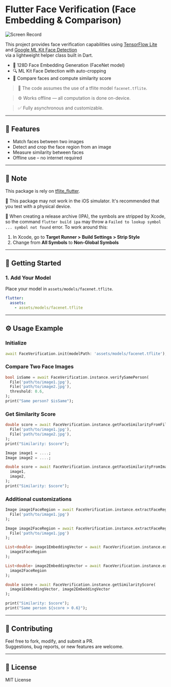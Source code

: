 # Flutter Face Verification (Face Embedding & Comparison)

![Screen Record](https://github.com/user-attachments/assets/7dcf7f8d-9e6a-4532-b628-cb1a7e70336a)


This project provides face verification capabilities using [TensorFlow Lite](https://www.tensorflow.org/lite) and [Google ML Kit Face Detection](https://pub.dev/packages/google_mlkit_face_detection)  
via a lightweight helper class built in Dart.

- 🧠 128D Face Embedding Generation (FaceNet model)
- 🔍 ML Kit Face Detection with auto-cropping
- 📸 Compare faces and compute similarity score

> 🚨 The code assumes the use of a tflite model `facenet.tflite`.

> ⚙️ Works offline — all computation is done on-device.

> ✅ Fully asynchronous and customizable.

---

## 🧪 Features

- Match faces between two images
- Detect and crop the face region from an image
- Measure similarity between faces
- Offline use – no internet required
---

## 🧪 Note
This package is rely on [tflite_flutter](https://pub.dev/packages/tflite_flutter).

🚨 This package may not work in the iOS simulator. It's recommended that you test with a physical device.

🚨 When creating a release archive (IPA), the symbols are stripped by Xcode, so the command `flutter build ipa` may throw a `Failed to lookup symbol ... symbol not found` error. To work around this:

1. In Xcode, go to **Target Runner > Build Settings > Strip Style**
2. Change from **All Symbols** to **Non-Global Symbols**

---


## 🚀 Getting Started

### 1. Add Your Model

Place your model in `assets/models/facenet.tflite`.

```yaml
flutter:
  assets:
    - assets/models/facenet.tflite
```

---

## ⚙️ Usage Example

### Initialize

```dart
await FaceVerification.init(modelPath: 'assets/models/facenet.tflite');
```

### Compare Two Face Images

```dart
bool isSame = await FaceVerification.instance.verifySamePerson(
  File('path/to/image1.jpg'),
  File('path/to/image2.jpg'),
  threshold: 0.6,
);
print("Same person? $isSame");
```

### Get Similarity Score

```dart
double score = await FaceVerification.instance.getFaceSimilarityFromFile(
  File('path/to/image1.jpg'),
  File('path/to/image2.jpg'),
);
print("Similarity: $score");
```

```dart
Image image1 = ....;
Image image2 = ....;

double score = await FaceVerification.instance.getFaceSimilarityFromImage(
  image1,
  image2,
);
print("Similarity: $score");
```

### Additional customizations

```dart
Image image1FaceRegion = await FaceVerification.instance.extractFaceRegion(
  File('path/to/image1.jpg')
);

Image image2FaceRegion = await FaceVerification.instance.extractFaceRegion(
  File('path/to/image1.jpg')
);

List<double> image1EmbeddingVector = await FaceVerification.instance.extractFaceEmbedding(
  image1FaceRegion
);

List<double> image2EmbeddingVector = await FaceVerification.instance.extractFaceEmbedding(
  image2FaceRegion
);

double score = await FaceVerification.instance.getSimilarityScore(
  image1EmbeddingVector, image2EmbeddingVector
);

print("Similarity: $score");
print("Same person ${score > 0.6}");
```

---

## 🤝 Contributing

Feel free to fork, modify, and submit a PR.  
Suggestions, bug reports, or new features are welcome.

---

## 📄 License

MIT License

